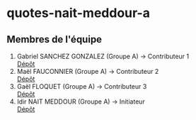 # quotes-nait-meddour-a

## Membres de l'équipe
1. Gabriel SANCHEZ GONZALEZ (Groupe A) -> Contributeur 1\
[Dépôt](https://github.com/GabrielSanchezG/quotes-Sanchez-Gonzalez-a)
2. Maël FAUCONNIER (Groupe A)          -> Contributeur 2\
[Dépôt](https://github.com/Minoth91/quotes-fauconnier-a)
3. Gaël FLOQUET (Groupe A)             -> Contributeur 3\
[Dépôt](https://github.com/calygael/quotes-floquet-a)
4. Idir NAIT MEDDOUR (Groupe A)        -> Initiateur\
[Dépôt](https://github.com/Niilyx/quotes-nait-meddour-a)
